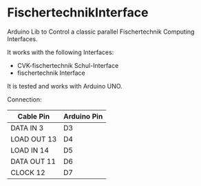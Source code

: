 # FischertechnikInterface
Arduino Lib to Control a classic parallel Fischertechnik Computing Interfaces.

It works with the following Interfaces:

- CVK-fischertechnik Schul-Interface
- fischertechnik Interface

It is tested and works with Arduino UNO. 

Connection:

Cable Pin     | Arduino Pin
------------- | -------------
DATA IN   3   | D3
LOAD OUT  13  | D4
LOAD IN   14  | D5
DATA OUT  11  | D6
CLOCK     12  | D7

